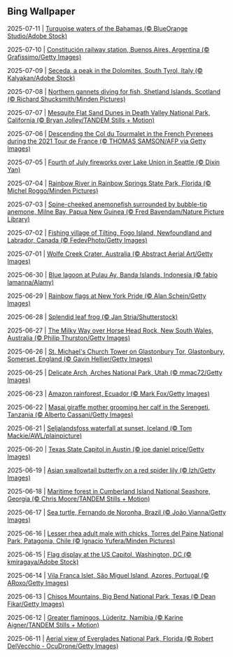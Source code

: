 ## Bing Wallpaper
2025-07-11 | [Turquoise waters of the Bahamas (© BlueOrange Studio/Adobe Stock)](./wallpaper/2025-07-11.jpg) 

2025-07-10 | [Constitución railway station, Buenos Aires, Argentina (© Grafissimo/Getty Images)](./wallpaper/2025-07-10.jpg) 

2025-07-09 | [Seceda, a peak in the Dolomites, South Tyrol, Italy (© Kalyakan/Adobe Stock)](./wallpaper/2025-07-09.jpg) 

2025-07-08 | [Northern gannets diving for fish, Shetland Islands, Scotland (© Richard Shucksmith/Minden Pictures)](./wallpaper/2025-07-08.jpg) 

2025-07-07 | [Mesquite Flat Sand Dunes in Death Valley National Park, California (© Bryan Jolley/TANDEM Stills + Motion)](./wallpaper/2025-07-07.jpg) 

2025-07-06 | [Descending the Col du Tourmalet in the French Pyrenees during the 2021 Tour de France (© THOMAS SAMSON/AFP via Getty Images)](./wallpaper/2025-07-06.jpg) 

2025-07-05 | [Fourth of July fireworks over Lake Union in Seattle (© Dixin Yan)](./wallpaper/2025-07-05.jpg) 

2025-07-04 | [Rainbow River in Rainbow Springs State Park, Florida (© Michel Roggo/Minden Pictures)](./wallpaper/2025-07-04.jpg) 

2025-07-03 | [Spine-cheeked anemonefish surrounded by bubble-tip anemone, Milne Bay, Papua New Guinea (© Fred Bavendam/Nature Picture Library)](./wallpaper/2025-07-03.jpg) 

2025-07-02 | [Fishing village of Tilting, Fogo Island, Newfoundland and Labrador, Canada (© FedevPhoto/Getty Images)](./wallpaper/2025-07-02.jpg) 

2025-07-01 | [Wolfe Creek Crater, Australia (© Abstract Aerial Art/Getty Images)](./wallpaper/2025-07-01.jpg) 

2025-06-30 | [Blue lagoon at Pulau Ay, Banda Islands, Indonesia (© fabio lamanna/Alamy)](./wallpaper/2025-06-30.jpg) 

2025-06-29 | [Rainbow flags at New York Pride (© Alan Schein/Getty Images)](./wallpaper/2025-06-29.jpg) 

2025-06-28 | [Splendid leaf frog (© Jan Stria/Shutterstock)](./wallpaper/2025-06-28.jpg) 

2025-06-27 | [The Milky Way over Horse Head Rock, New South Wales, Australia (© Philip Thurston/Getty Images)](./wallpaper/2025-06-27.jpg) 

2025-06-26 | [St. Michael's Church Tower on Glastonbury Tor, Glastonbury, Somerset, England (© Gavin Hellier/Getty Images)](./wallpaper/2025-06-26.jpg) 

2025-06-25 | [Delicate Arch, Arches National Park, Utah (© mmac72/Getty Images)](./wallpaper/2025-06-25.jpg) 

2025-06-23 | [Amazon rainforest, Ecuador (© Mark Fox/Getty Images)](./wallpaper/2025-06-23.jpg) 

2025-06-22 | [Masai giraffe mother grooming her calf in the Serengeti, Tanzania (© Alberto Cassani/Getty Images)](./wallpaper/2025-06-22.jpg) 

2025-06-21 | [Seljalandsfoss waterfall at sunset, Iceland (© Tom Mackie/AWL/plainpicture)](./wallpaper/2025-06-21.jpg) 

2025-06-20 | [Texas State Capitol in Austin (© joe daniel price/Getty Images)](./wallpaper/2025-06-20.jpg) 

2025-06-19 | [Asian swallowtail butterfly on a red spider lily (© lzh/Getty Images)](./wallpaper/2025-06-19.jpg) 

2025-06-18 | [Maritime forest in Cumberland Island National Seashore, Georgia (© Chris Moore/TANDEM Stills + Motion)](./wallpaper/2025-06-18.jpg) 

2025-06-17 | [Sea turtle, Fernando de Noronha, Brazil (© João Vianna/Getty Images)](./wallpaper/2025-06-17.jpg) 

2025-06-16 | [Lesser rhea adult male with chicks, Torres del Paine National Park, Patagonia, Chile (© Ignacio Yufera/Minden Pictures)](./wallpaper/2025-06-16.jpg) 

2025-06-15 | [Flag display at the US Capitol, Washington, DC (© kmiragaya/Adobe Stock)](./wallpaper/2025-06-15.jpg) 

2025-06-14 | [Vila Franca Islet, São Miguel Island, Azores, Portugal (© ARoxo/Getty Images)](./wallpaper/2025-06-14.jpg) 

2025-06-13 | [Chisos Mountains, Big Bend National Park, Texas (© Dean Fikar/Getty Images)](./wallpaper/2025-06-13.jpg) 

2025-06-12 | [Greater flamingos, Lüderitz, Namibia (© Karine Aigner/TANDEM Stills + Motion)](./wallpaper/2025-06-12.jpg) 

2025-06-11 | [Aerial view of Everglades National Park, Florida (© Robert DelVecchio - OcuDrone/Getty Images)](./wallpaper/2025-06-11.jpg) 

